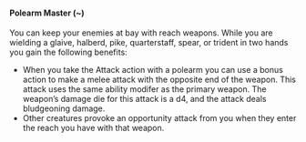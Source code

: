 #### Polearm Master (~)

You can keep your enemies at bay with reach weapons. While you are wielding a glaive, halberd, pike, quarterstaff, spear, or trident in two hands you gain the following benefits:

-   When you take the Attack action with a polearm you can use a bonus action to make a melee attack with the opposite end of the weapon. This attack uses the same ability modifer as the primary weapon. The weapon’s damage die for this attack is a d4, and the attack deals bludgeoning damage.
-   Other creatures provoke an opportunity attack from you when they enter the reach you have with that weapon.